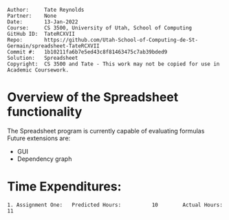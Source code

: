```
Author:     Tate Reynolds
Partner:    None
Date:       13-Jan-2022
Course:     CS 3500, University of Utah, School of Computing
GitHub ID:  TateRCXVII
Repo:       https://github.com/Utah-School-of-Computing-de-St-Germain/spreadsheet-TateRCXVII
Commit #:   1b10211fa6b7e5ed43c8f81463475c7ab39bded9
Solution:   Spreadsheet
Copyright:  CS 3500 and Tate - This work may not be copied for use in Academic Coursework.
```

# Overview of the Spreadsheet functionality

The Spreadsheet program is currently capable of evaluating formulas
Future extensions are:  
- GUI
- Dependency graph

# Time Expenditures:

    1. Assignment One:   Predicted Hours:          10        Actual Hours:     11   
